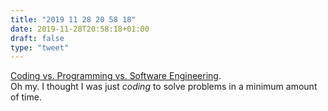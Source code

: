 ```yaml
---
title: "2019 11 28 20 58 18"
date: 2019-11-28T20:58:18+01:00
draft: false
type: "tweet"
---
```

[Coding vs. Programming vs. Software Engineering](https://rakhim.org/2019/11/coding-vs-dot-programming-vs-dot-software-engineering/).<br>
Oh my. I thought I was just *coding* to solve problems in a minimum amount of time.
